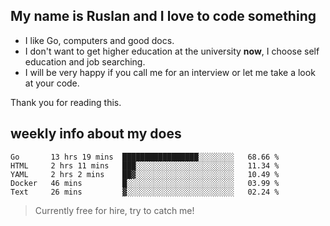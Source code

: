 ## My name is Ruslan and I love to code something

- I like Go, computers and good docs.
- I don't want to get higher education at the university **now**, I choose self education and job searching.
- I will be very happy if you call me for an interview or let me take a look at your code.

Thank you for reading this.

## weekly info about my does
<!--START_SECTION:waka-->
```text
Go       13 hrs 19 mins  █████████████████░░░░░░░░   68.66 % 
HTML     2 hrs 11 mins   ███░░░░░░░░░░░░░░░░░░░░░░   11.34 % 
YAML     2 hrs 2 mins    ██▓░░░░░░░░░░░░░░░░░░░░░░   10.49 % 
Docker   46 mins         █░░░░░░░░░░░░░░░░░░░░░░░░   03.99 % 
Text     26 mins         ▓░░░░░░░░░░░░░░░░░░░░░░░░   02.24 % 
```
<!--END_SECTION:waka-->

> Currently free for hire, try to catch me!
